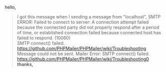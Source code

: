hello,
> I got this message when I sending a message from "localhost",
> SMTP ERROR: Failed to connect to server: A connection attempt failed because the connected party did not properly respond after a period of time, or established connection failed because connected host has failed to respond. (10060)<br>
> SMTP connect() failed. https://github.com/PHPMailer/PHPMailer/wiki/Troubleshooting<br>
> Message could not be sent. Mailer Error: SMTP connect() failed. https://github.com/PHPMailer/PHPMailer/wiki/Troubleshooting0
**thanks,**